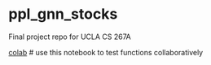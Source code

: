 # ppl_gnn_stocks
Final project repo for UCLA CS 267A

[colab](https://colab.research.google.com/drive/11kPl_81fmaIqoUH48Ozl3N83uXqL7xXO) # use this notebook to test functions collaboratively
